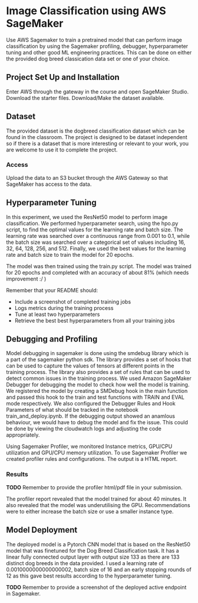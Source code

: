 # Image Classification using AWS SageMaker

Use AWS Sagemaker to train a pretrained model that can perform image classification by using the Sagemaker profiling, debugger, hyperparameter tuning and other good ML engineering practices. This can be done on either the provided dog breed classication data set or one of your choice.

## Project Set Up and Installation
Enter AWS through the gateway in the course and open SageMaker Studio. 
Download the starter files.
Download/Make the dataset available. 

## Dataset
The provided dataset is the dogbreed classification dataset which can be found in the classroom.
The project is designed to be dataset independent so if there is a dataset that is more interesting or relevant to your work, you are welcome to use it to complete the project.

### Access
Upload the data to an S3 bucket through the AWS Gateway so that SageMaker has access to the data. 

## Hyperparameter Tuning
In this experiment, we used the ResNet50 model to perform image classification. We performed hyperparameter search, using the hpo.py script, to find the optimal values for the learning rate and batch size. The learning rate was searched over a continuous range from 0.001 to 0.1, while the batch size was searched over a categorical set of values including 16, 32, 64, 128, 256, and 512.
Finally, we used the best values for the learning rate and batch size to train the model for 20 epochs.

The model was then trained using the train.py script. The model was trained for 20 epochs and completed with an accuracy of about 81% (which needs improvement :/ )

Remember that your README should:
- Include a screenshot of completed training jobs
- Logs metrics during the training process
- Tune at least two hyperparameters
- Retrieve the best best hyperparameters from all your training jobs

## Debugging and Profiling
Model debugging in sagemaker is done using the smdebug library which is a part of the sagemaker python sdk. The library provides a set of hooks that can be used to capture the values of tensors at different points in the training process. The library also provides a set of rules that can be used to detect common issues in the training process.
We used Amazon SageMaker Debugger for debugging the model to check how well the model is training.
We registered the model by creating a SMDebug hook in the main function and passed this hook to the train and test functions with TRAIN and EVAL mode respectively.
We also configured the Debugger Rules and Hook Parameters of what should be tracked in the notebook train_and_deploy.ipynb.
If the debugging output showed an anamlous behaviour, we would have to debug the model and fix the issue.
This could be done by viewing the cloudwatch logs and adjusting the code appropriately.

Using Sagemaker Profiler, we monitored Instance metrics, GPU/CPU utilization and GPU/CPU memory utilization.
To use Sagemaker Profiler we created profiler rules and configurations. The output is a HTML report.

### Results

**TODO** Remember to provide the profiler html/pdf file in your submission.

The profiler report revealed that the model trained for about 40 minutes.
It also revealed that the model was underutilising the GPU.
Recommendations were to either increase the batch size or use a smaller instance type.

## Model Deployment
The deployed model is a Pytorch CNN model that is based on the ResNet50 model that was finetuned for the Dog Breed Classification task.
It has a linear fully connected output layer with output size 133 as there are 133 distinct dog breeds in the data provided.
I used a learning rate of 0.0010000000000000002, batch size of 16 and an early stopping rounds of 12 as this gave best results according to the hyperparameter tuning.

**TODO** Remember to provide a screenshot of the deployed active endpoint in Sagemaker.
